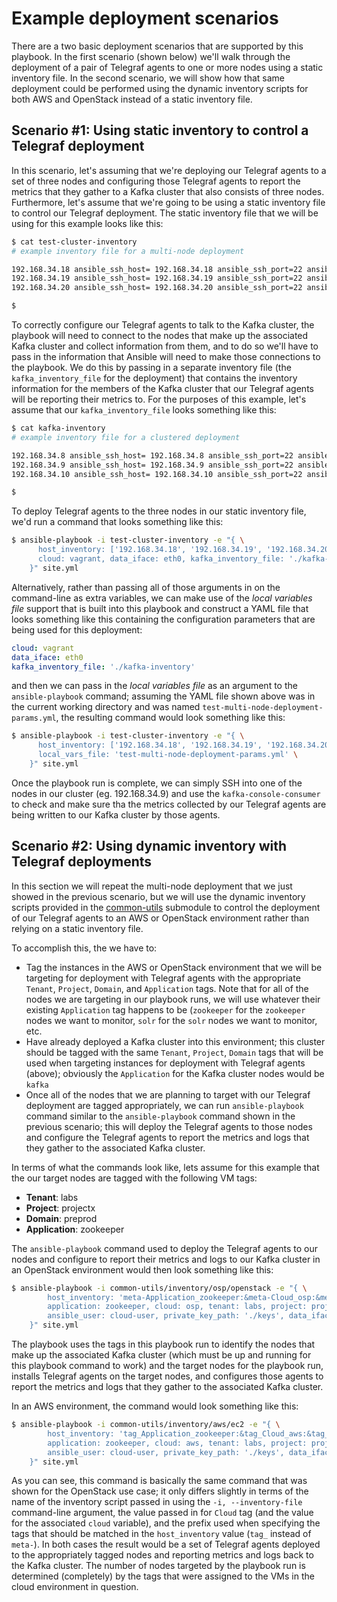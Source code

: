 # Example deployment scenarios

There are a two basic deployment scenarios that are supported by this playbook. In the first scenario (shown below) we'll walk through the deployment of a pair of Telegraf agents to one or more nodes using a static inventory file. In the second scenario, we will show how that same deployment could be performed using the dynamic inventory scripts for both AWS and OpenStack instead of a static inventory file.

## Scenario #1: Using static inventory to control a Telegraf deployment
In this scenario, let's assuming that we're deploying our Telegraf agents to a set of three nodes and configuring those Telegraf agents to report the metrics that they gather to a Kafka cluster that also consists of three nodes. Furthermore, let's assume that we're going to be using a static inventory file to control our Telegraf deployment. The static inventory file that we will be using for this example looks like this:

```bash
$ cat test-cluster-inventory
# example inventory file for a multi-node deployment

192.168.34.18 ansible_ssh_host= 192.168.34.18 ansible_ssh_port=22 ansible_ssh_user='cloud-user' ansible_ssh_private_key_file='keys/zk_cluster_private_key'
192.168.34.19 ansible_ssh_host= 192.168.34.19 ansible_ssh_port=22 ansible_ssh_user='cloud-user' ansible_ssh_private_key_file='keys/zk_cluster_private_key'
192.168.34.20 ansible_ssh_host= 192.168.34.20 ansible_ssh_port=22 ansible_ssh_user='cloud-user' ansible_ssh_private_key_file='keys/zk_cluster_private_key'

$
```

To correctly configure our Telegraf agents to talk to the Kafka cluster, the playbook will need to connect to the nodes that make up the associated Kafka cluster and collect information from them, and to do so we'll have to pass in the information that Ansible will need to make those connections to the playbook. We do this by passing in a separate inventory file (the `kafka_inventory_file` for the deployment) that contains the inventory information for the members of the Kafka cluster that our Telegraf agents will be reporting their metrics to. For the purposes of this example, let's assume that our `kafka_inventory_file` looks something like this:

```bash
$ cat kafka-inventory
# example inventory file for a clustered deployment

192.168.34.8 ansible_ssh_host= 192.168.34.8 ansible_ssh_port=22 ansible_ssh_user='cloud-user' ansible_ssh_private_key_file='keys/zk_cluster_private_key'
192.168.34.9 ansible_ssh_host= 192.168.34.9 ansible_ssh_port=22 ansible_ssh_user='cloud-user' ansible_ssh_private_key_file='keys/zk_cluster_private_key'
192.168.34.10 ansible_ssh_host= 192.168.34.10 ansible_ssh_port=22 ansible_ssh_user='cloud-user' ansible_ssh_private_key_file='keys/zk_cluster_private_key'

$
```

To deploy Telegraf agents to the three nodes in our static inventory file, we'd run a command that looks something like this:

```bash
$ ansible-playbook -i test-cluster-inventory -e "{ \
      host_inventory: ['192.168.34.18', '192.168.34.19', '192.168.34.20'], \
      cloud: vagrant, data_iface: eth0, kafka_inventory_file: './kafka-inventory' \
    }" site.yml
```

Alternatively, rather than passing all of those arguments in on the command-line as extra variables, we can make use of the *local variables file* support that is built into this playbook and construct a YAML file that looks something like this containing the configuration parameters that are being used for this deployment:

```yaml
cloud: vagrant
data_iface: eth0
kafka_inventory_file: './kafka-inventory'
```

and then we can pass in the *local variables file* as an argument to the `ansible-playbook` command; assuming the YAML file shown above was in the current working directory and was named `test-multi-node-deployment-params.yml`, the resulting command would look something like this:

```bash
$ ansible-playbook -i test-cluster-inventory -e "{ \
      host_inventory: ['192.168.34.18', '192.168.34.19', '192.168.34.20'], \
      local_vars_file: 'test-multi-node-deployment-params.yml' \
    }" site.yml
```

Once the playbook run is complete, we can simply SSH into one of the nodes in our cluster (eg. 192.168.34.9) and use the `kafka-console-consumer` to check and make sure tha the metrics collected by our Telegraf agents are being written to our Kafka cluster by those agents.

## Scenario #2: Using dynamic inventory with Telegraf deployments
In this section we will repeat the multi-node deployment that we just showed in the previous scenario, but we will use the dynamic inventory scripts provided in the [common-utils](../common-utils) submodule to control the deployment of our Telegraf agents to an AWS or OpenStack environment rather than relying on a static inventory file.

To accomplish this, the we have to:

* Tag the instances in the AWS or OpenStack environment that we will be targeting for deployment with Telegraf agents with the appropriate `Tenant`, `Project`, `Domain`, and `Application` tags. Note that for all of the nodes we are targeting in our playbook runs, we will use whatever their existing `Application` tag happens to be (`zookeeper` for the `zookeeper` nodes we want to monitor, `solr` for the `solr` nodes we want to monitor, etc.
* Have already deployed a Kafka cluster into this environment; this cluster should be tagged with the same  `Tenant`, `Project`, `Domain` tags that will be used when targeting instances for deployment with Telegraf agents (above); obviously the  `Application` for the Kafka cluster nodes would be `kafka`
* Once all of the nodes that we are planning to target with our Telegraf deployment are tagged appropriately, we can run `ansible-playbook` command similar to the `ansible-playbook` command shown in the previous scenario; this will deploy the Telegraf agents to those nodes and configure the Telegraf agents to report the metrics and logs that they gather to the associated Kafka cluster.

In terms of what the commands look like, lets assume for this example that the our target nodes are tagged with the following VM tags:

* **Tenant**: labs
* **Project**: projectx
* **Domain**: preprod
* **Application**: zookeeper

The `ansible-playbook` command used to deploy the Telegraf agents to our nodes and configure to report their metrics and logs to our Kafka cluster in an OpenStack environment would then look something like this:

```bash
$ ansible-playbook -i common-utils/inventory/osp/openstack -e "{ \
        host_inventory: 'meta-Application_zookeeper:&meta-Cloud_osp:&meta-Tenant_labs:&meta-Project_projectx:&meta-Domain_preprod', \
        application: zookeeper, cloud: osp, tenant: labs, project: projectx, domain: preprod, \
        ansible_user: cloud-user, private_key_path: './keys', data_iface: eth0 \
    }" site.yml
```

The playbook uses the tags in this playbook run to identify the nodes that make up the associated Kafka cluster (which must be up and running for this playbook command to work) and the target nodes for the playbook run, installs Telegraf agents on the target nodes, and configures those agents to report the metrics and logs that they gather to the associated Kafka cluster. 

In an AWS environment, the command would look something like this:

```bash
$ ansible-playbook -i common-utils/inventory/aws/ec2 -e "{ \
        host_inventory: 'tag_Application_zookeeper:&tag_Cloud_aws:&tag_Tenant_labs:&tag_Project_projectx:&tag_Domain_preprod', \
        application: zookeeper, cloud: aws, tenant: labs, project: projectx, domain: preprod, \
        ansible_user: cloud-user, private_key_path: './keys', data_iface: eth0 \
    }" site.yml
```

As you can see, this command is basically the same command that was shown for the OpenStack use case; it only differs slightly in terms of the name of the inventory script passed in using the `-i, --inventory-file` command-line argument, the value passed in for `Cloud` tag (and the value for the associated `cloud` variable), and the prefix used when specifying the tags that should be matched in the `host_inventory` value (`tag_` instead of `meta-`). In both cases the result would be a set of Telegraf agents deployed to the appropriately tagged nodes and reporting metrics and logs back to the Kafka cluster. The number of nodes targeted by the playbook run is determined (completely) by the tags that were assigned to the VMs in the cloud environment in question.
